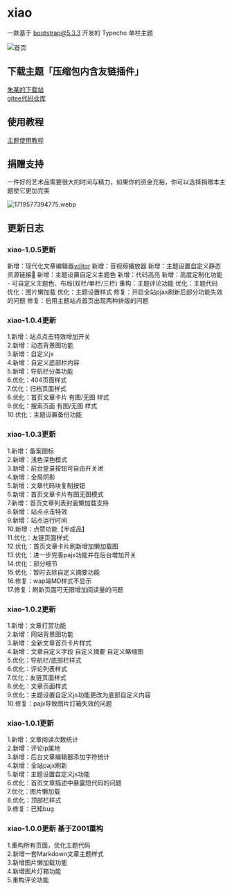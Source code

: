 # xiao
一款基于 bootstrap@5.3.3 开发的 Typecho 单栏主题

![首页](https://z6666.zhuxu.asia/img/2024/11/9d5f468347160d95.png)

## 下载主题「压缩包内含友链插件」
[朱某的下载站](https://xz.zhuxu.asia/xiao)<br>
[gitee代码仓库](https://gitee.com/zhuxucy/xiao)

## 使用教程
[主题使用教程](https://zhuxu.asia/archives/35/)

## 捐赠支持

一件好的艺术品需要很大的时间与精力，如果你的资金充裕，你可以选择捐赠本主题使它更加完美

 ![1719577394775.webp](https://z6666.zhuxu.asia/2024/06/28/667eab33ac272.webp)

## 更新日志

### xiao-1.0.5更新
新增：现代化文章编辑器[vditor](https://b3log.org/vditor/)
新增：音视频播放器
新增：主题设置自定义静态资源链接🔗
新增：主题设置自定义主题色
新增：代码高亮
新增：高度定制化功能 - 可自定义主题色、布局(双栏/单栏/三栏)
重构：主题评论功能
优化：主题代码
优化：图片懒加载
优化：主题设置样式
修复：开启全站pjax刷新后部分功能失效的问题
修复：启用主题站点首页出现两种排版的问题

### xiao-1.0.4更新

1.新增：站点点击特效增加开关<br>
2.新增：动态背景图功能<br>
3.新增：自定义js<br>
4.新增：自定义底部栏内容<br>
5.新增：导航栏分类功能<br>
6.优化：404页面样式<br>
7.优化：归档页面样式<br>
8.优化：首页文章卡片 有图/无图 样式<br>
9.优化：搜索页面 有图/无图 样式<br>
10.优化：主题设置备份功能

### xiao-1.0.3更新

1.新增：备案图标<br>
2.新增：浅色深色模式<br>
3.新增：前台登录按钮可自由开关闭<br>
4.新增：全局阴影<br>
5.新增：文章代码块复制按钮<br>
6.新增：首页文章卡片有图无图模式<br>
7.新增：首页文章列表封面懒加载支持<br>
8.新增：站点点击特效<br>
9.新增：站点运行时间<br>
10.新增：点赞功能【半成品】<br>
11.优化：友链页面样式<br>
12.优化：首页文章卡片刷新增加懒加载图<br>
13.优化：进一步完善pajx功能并在后台增加开关<br>
14.优化：部分细节<br>
15.优化：暂时去除自定义摘要功能<br>
16.修复：wap端MD样式不显示<br>
17.修复：刷新页面可无限增加阅读量的问题

### xiao-1.0.2更新

1.新增：文章打赏功能<br>
2.新增：网站背景图功能<br>
3.新增：全新文章首页卡片样式<br>
4.新增：文章自定义字段 自定义摘要 自定义略缩图<br>
5.优化：导航栏/底部栏样式<br>
6.优化：评论列表样式<br>
7.优化：友链页面样式<br>
8.优化：文章页面样式<br>
9.优化：主题设置自定义js功能更改为底部自定义内容<br>
10.修复：pajx导致图片灯箱失效的问题

### xiao-1.0.1更新

1.新增：文章阅读次数统计<br>
2.新增：评论ip属地<br>
3.新增：后台文章编辑器添加字符统计<br>
4.新增：全站pajx刷新<br>
5.新增：主题设置自定义js功能<br>
6.优化：首页文章描述中暴露短代码的问题<br>
7.优化：图片懒加载<br>
8.优化：顶部栏样式<br>
9.修复：已知bug

### xiao-1.0.0更新 基于Z001重构

1.重构所有页面，优化主题代码<br>
2.新增一套Markdown文章主题样式<br>
3.新增图片懒加载功能<br>
4.新增图片灯箱功能<br>
5.重构评论功能
